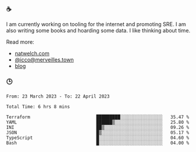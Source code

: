 ### ☕

I am currently working on tooling for the internet and promoting SRE. I am also writing some books and hoarding some data. I like thinking about time. 

Read more:

 - [natwelch.com](https://natwelch.com)
 - [@icco@merveilles.town](https://merveilles.town/@icco)
 - [blog](https://writing.natwelch.com)

### 🕒

<!--START_SECTION:waka-->

```text
From: 23 March 2023 - To: 22 April 2023

Total Time: 6 hrs 8 mins

Terraform                         █████████░░░░░░░░░░░░░░░░   35.47 %
YAML                              ██████▒░░░░░░░░░░░░░░░░░░   25.80 %
INI                               ██▒░░░░░░░░░░░░░░░░░░░░░░   09.26 %
JSON                              █▒░░░░░░░░░░░░░░░░░░░░░░░   05.17 %
TypeScript                        █░░░░░░░░░░░░░░░░░░░░░░░░   04.60 %
Bash                              █░░░░░░░░░░░░░░░░░░░░░░░░   04.00 %
```

<!--END_SECTION:waka-->
